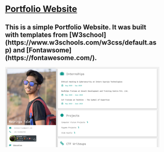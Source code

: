 <p align="center"> <a href="https://nairitya03.github.io/"><h1> Portfolio Website</h1> </a>

<h2> This is a simple Portfolio Website. It was built with templates from [W3school](https://www.w3schools.com/w3css/default.asp) and [Fontawsome](https://fontawesome.com/).</h2>

<img src ="./img/sample.png"></p>
